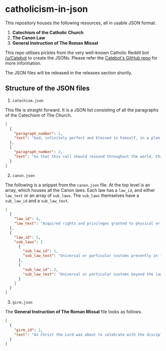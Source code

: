 # catholicism-in-json

This repository houses the following resources, all in usable JSON format.

1. __Catechism of the Catholic Church__
2. __The Canon Law__
3. __General Instruction of The Roman Missal__

This repo utilises pickles from the
very well-known Catholic Reddit bot [/u/Catebot](https://www.reddit.com/user/Catebot/) to create the JSONs. Please refer
the [Catebot's GitHub repo](https://github.com/konohitowa/catebot) for more information.

The JSON files will be released in the releases section shortly.

## Structure of the JSON files

1. `catechism.json`

This file is straight forward. It is a JSON list consisting of all the paragraphs of the Catechism of The Church.

```json
[
  {
    "paragraph_number": 1,
    "text": "God, infinitely perfect and blessed in himself, in a plan of sheer goodness freely created man to make him share in his own blessed life. For this reason, at every time and in every place, God draws close to man. He calls man to seek him, to know him, to love him with all his strength. He calls together all men, scattered and divided by sin, into the unity of his family, the Church. To accomplish this, when the fullness of time had come, God sent his Son as Redeemer and Savior. In his Son and through him, he invites men to become, in the Holy Spirit, his adopted children and thus heirs of his blessed life.\n"
  },
  {
    "paragraph_number": 2,
    "text": "So that this call should resound throughout the world, Christ sent forth the apostles he had chosen, commissioning them to proclaim the gospel: \"Go therefore and make disciples of all nations, baptizing them in the name of the Father and of the Son and of the Holy Spirit, teaching them to observe all that I have commanded you; and lo, I am with you always, to the close of the age.\" Strengthened by this mission, the apostles \"went forth and preached everywhere, while the Lord worked with them and confirmed the message by the signs that attended it.\"\n"
  }
]
```

2. `canon.json`

The following is a snippet from the `canon.json` file.
At the top level is an array, which houses all the Canon laws.
Each law has a `law_id`, and either `law_text` or an array of `sub_laws`.
The `sub_laws` themselves have a `sub_law_id` and a `sub_law_text`.

```json
[
  {
    "law_id": 4,
    "law_text": "Acquired rights and privileges granted to physical or juridic persons up to this time by the Apostolic See remain intact if they are in use and have not been revoked, unless the canons of this Code expressly revoke them.\n\n"
  },
  {
    "law_id": 5,
    "sub_laws": [
      {
        "sub_law_id": 1,
        "sub_law_text": "Universal or particular customs presently in force which are contrary to the prescripts of these canons and are reprobated by the canons of this Code are absolutely suppressed and are not permitted to revive in the future. Other contrary customs are also considered suppressed unless the Code expressly provides otherwise or unless they are centenary or immemorial customs which can be tolerated if, in the judgment of the ordinary, they cannot be removed due to the circumstances of places and persons.\n\n"
      },
      {
        "sub_law_id": 2,
        "sub_law_text": "Universal or particular customs beyond the law (*praeter ius*) which are in force until now are preserved.\n\n"
      }
    ]
  }
]
```

3. `girm.json`

The __General Instruction of The Roman Missal__ file looks as follows.

```json
[
  {
    "girm_id": 1,
    "text": "As Christ the Lord was about to celebrate with the disciples the paschal supper in which he instituted the Sacrifice of his Body and Blood, he commanded that a large, furnished upper room be prepared (Lk 22:12). Indeed, the Church has always judged that this command also applied to herself whenever she decided about things related to the disposition of people's minds, and of places, rites, and texts for the Celebration of the Most Holy Eucharist. The present norms, too, prescribed in keeping with the will of the Second Vatican Council, together with the new Missal with which the Church of the Roman Rite will henceforth celebrate the Mass, are again a demonstration of this same solicitude of the Church, of her faith and her unaltered love for the supreme mystery of the Eucharist, and also attest to her continuous and consistent tradition, even though certain new elements have been introduced.\n\n"
  }
]
```

